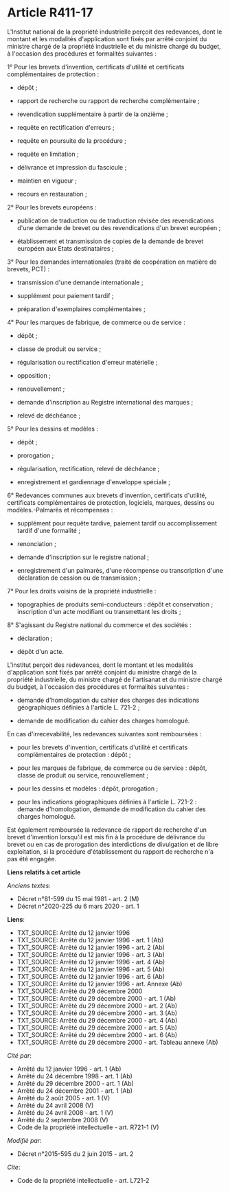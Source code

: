 # Article R411-17

L'Institut national de la propriété industrielle perçoit des redevances, dont le montant et les modalités d'application sont
fixés par arrêté conjoint du ministre chargé de la propriété industrielle et du ministre chargé du budget, à l'occasion des
procédures et formalités suivantes : 

1° Pour les brevets d'invention, certificats d'utilité et certificats complémentaires de protection :

- dépôt ;

- rapport de recherche ou rapport de recherche complémentaire ;

- revendication supplémentaire à partir de la onzième ;

- requête en rectification d'erreurs ;

- requête en poursuite de la procédure ;

- requête en limitation ;

- délivrance et impression du fascicule ;

- maintien en vigueur ;

- recours en restauration ; 

2° Pour les brevets européens : 

- publication de traduction ou de traduction révisée des revendications d'une demande de brevet ou des revendications d'un
brevet européen ; 

- établissement et transmission de copies de la demande de brevet européen aux Etats destinataires ; 

3° Pour les demandes internationales (traité de coopération en matière de brevets, PCT) : 

- transmission d'une demande internationale ; 

- supplément pour paiement tardif ; 

- préparation d'exemplaires complémentaires ; 

4° Pour les marques de fabrique, de commerce ou de service : 

- dépôt ; 

- classe de produit ou service ; 

- régularisation ou rectification d'erreur matérielle ; 

- opposition ; 

- renouvellement ; 

- demande d'inscription au Registre international des marques ; 

- relevé de déchéance ; 

5° Pour les dessins et modèles : 

- dépôt ; 

- prorogation ; 

- régularisation, rectification, relevé de déchéance ; 

- enregistrement et gardiennage d'enveloppe spéciale ; 

6° Redevances communes aux brevets d'invention, certificats d'utilité, certificats complémentaires de protection, logiciels,
marques, dessins ou modèles.-Palmarès et récompenses : 

- supplément pour requête tardive, paiement tardif ou accomplissement tardif d'une formalité ; 

- renonciation ; 

- demande d'inscription sur le registre national ; 

- enregistrement d'un palmarès, d'une récompense ou transcription d'une déclaration de cession ou de transmission ; 

7° Pour les droits voisins de la propriété industrielle : 

- topographies de produits semi-conducteurs : dépôt et conservation ; inscription d'un acte modifiant ou transmettant les
droits ; 

8° S'agissant du Registre national du commerce et des sociétés : 

- déclaration ; 

- dépôt d'un acte. 

L'institut perçoit des redevances, dont le montant et les modalités d'application sont fixés par arrêté conjoint du ministre
chargé de la propriété industrielle, du ministre chargé de l'artisanat et du ministre chargé du budget, à l'occasion des
procédures et formalités suivantes : 

- demande d'homologation du cahier des charges des indications géographiques définies à l'article L. 721-2 ; 

- demande de modification du cahier des charges homologué. 

En cas d'irrecevabilité, les redevances suivantes sont remboursées :

- pour les brevets d'invention, certificats d'utilité et certificats complémentaires de protection : dépôt ;

- pour les marques de fabrique, de commerce ou de service : dépôt, classe de produit ou service, renouvellement ;

- pour les dessins et modèles : dépôt, prorogation ;

- pour les indications géographiques définies à l'article L. 721-2 : demande d'homologation, demande de modification du
cahier des charges homologué. 

Est également remboursée la redevance de rapport de recherche d'un brevet d'invention lorsqu'il est mis fin à la procédure de
délivrance du brevet ou en cas de prorogation des interdictions de divulgation et de libre exploitation, si la procédure
d'établissement du rapport de recherche n'a pas été engagée.

**Liens relatifs à cet article**

_Anciens textes_:

  - Décret n°81-599 du 15 mai 1981 - art. 2 (M)
  - Décret n°2020-225 du 6 mars 2020 - art. 1

**Liens**:

  - TXT_SOURCE: Arrêté du 12 janvier 1996
  - TXT_SOURCE: Arrêté du 12 janvier 1996 - art. 1 (Ab)
  - TXT_SOURCE: Arrêté du 12 janvier 1996 - art. 2 (Ab)
  - TXT_SOURCE: Arrêté du 12 janvier 1996 - art. 3 (Ab)
  - TXT_SOURCE: Arrêté du 12 janvier 1996 - art. 4 (Ab)
  - TXT_SOURCE: Arrêté du 12 janvier 1996 - art. 5 (Ab)
  - TXT_SOURCE: Arrêté du 12 janvier 1996 - art. 6 (Ab)
  - TXT_SOURCE: Arrêté du 12 janvier 1996 - art. Annexe (Ab)
  - TXT_SOURCE: Arrêté du 29 décembre 2000
  - TXT_SOURCE: Arrêté du 29 décembre 2000 - art. 1 (Ab)
  - TXT_SOURCE: Arrêté du 29 décembre 2000 - art. 2 (Ab)
  - TXT_SOURCE: Arrêté du 29 décembre 2000 - art. 3 (Ab)
  - TXT_SOURCE: Arrêté du 29 décembre 2000 - art. 4 (Ab)
  - TXT_SOURCE: Arrêté du 29 décembre 2000 - art. 5 (Ab)
  - TXT_SOURCE: Arrêté du 29 décembre 2000 - art. 6 (Ab)
  - TXT_SOURCE: Arrêté du 29 décembre 2000 - art. Tableau annexe (Ab)

_Cité par_:

  - Arrêté du 12 janvier 1996 - art. 1 (Ab)
  - Arrêté du 24 décembre 1998 - art. 1 (Ab)
  - Arrêté du 29 décembre 2000 - art. 1 (Ab)
  - Arrêté du 24 décembre 2001 - art. 1 (Ab)
  - Arrêté du 2 août 2005 - art. 1 (V)
  - Arrêté du 24 avril 2008 (V)
  - Arrêté du 24 avril 2008 - art. 1 (V)
  - Arrêté du 2 septembre 2008 (V)
  - Code de la propriété intellectuelle - art. R721-1 (V)

_Modifié par_:

  - Décret n°2015-595 du 2 juin 2015 - art. 2

_Cite_:

  - Code de la propriété intellectuelle - art. L721-2
